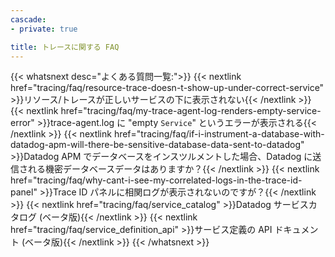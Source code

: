 ```yaml
---
cascade:
- private: true

title: トレースに関する FAQ
---
```


{{< whatsnext desc="よくある質問一覧:">}}
    {{< nextlink href="tracing/faq/resource-trace-doesn-t-show-up-under-correct-service" >}}リソース/トレースが正しいサービスの下に表示されない{{< /nextlink >}}
    {{< nextlink href="tracing/faq/my-trace-agent-log-renders-empty-service-error" >}}trace-agent.log に "empty `Service`" というエラーが表示される{{< /nextlink >}}
    {{< nextlink href="tracing/faq/if-i-instrument-a-database-with-datadog-apm-will-there-be-sensitive-database-data-sent-to-datadog" >}}Datadog APM でデータベースをインスツルメントした場合、Datadog に送信される機密データベースデータはありますか？{{< /nextlink >}}
    {{< nextlink href="tracing/faq/why-cant-i-see-my-correlated-logs-in-the-trace-id-panel" >}}Trace ID パネルに相関ログが表示されないのですが？{{< /nextlink >}}
    {{< nextlink href="tracing/faq/service_catalog" >}}Datadog サービスカタログ (ベータ版){{< /nextlink >}}
    {{< nextlink href="tracing/faq/service_definition_api" >}}サービス定義の API ドキュメント (ベータ版){{< /nextlink >}}
{{< /whatsnext >}}
